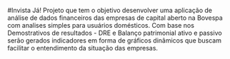 #Invista Já!
Projeto que tem o objetivo desenvolver uma aplicação de análise de dados financeiros das empresas de capital aberto na Bovespa com analises simples para usuários domésticos.
Com base nos Demostrativos de resultados - DRE e Balanço patrimonial ativo e passivo serão gerados indicadores em forma de gráficos dinâmicos que buscam facilitar o entendimento da situação das empresas.